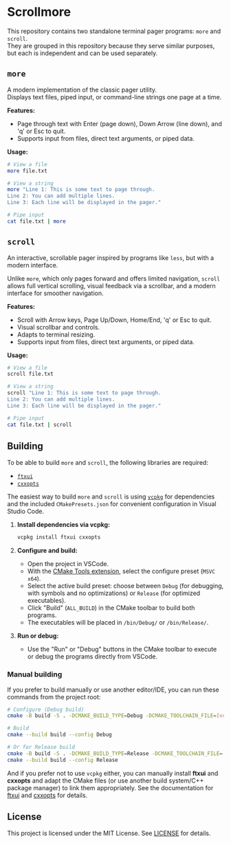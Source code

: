 # Scrollmore

This repository contains two standalone terminal pager programs: `more` and `scroll`.  
They are grouped in this repository because they serve similar purposes, but each is independent and can be used separately.

## `more`

A modern implementation of the classic pager utility.  
Displays text files, piped input, or command-line strings one page at a time.

**Features:**

- Page through text with Enter (page down), Down Arrow (line down), and 'q' or Esc to quit.
- Supports input from files, direct text arguments, or piped data.

**Usage:**

```sh
# View a file
more file.txt

# View a string
more "Line 1: This is some text to page through.
Line 2: You can add multiple lines.
Line 3: Each line will be displayed in the pager."

# Pipe input
cat file.txt | more
```

## `scroll`

An interactive, scrollable pager inspired by programs like `less`, but with a modern interface.

Unlike `more`, which only pages forward and offers limited navigation, `scroll` allows full vertical scrolling, visual feedback via a scrollbar, and a modern interface for smoother navigation.

**Features:**

- Scroll with Arrow keys, Page Up/Down, Home/End, 'q' or Esc to quit.
- Visual scrollbar and controls.
- Adapts to terminal resizing.
- Supports input from files, direct text arguments, or piped data.

**Usage:**

```sh
# View a file
scroll file.txt

# View a string
scroll "Line 1: This is some text to page through.
Line 2: You can add multiple lines.
Line 3: Each line will be displayed in the pager."

# Pipe input
cat file.txt | scroll
```

## Building

To be able to build `more` and `scroll`, the following libraries are required:

- [`ftxui`](https://github.com/ArthurSonzogni/ftxui)
- [`cxxopts`](https://github.com/jarro2783/cxxopts)

The easiest way to build `more` and `scroll` is using [`vcpkg`](https://github.com/microsoft/vcpkg) for dependencies and the included `CMakePresets.json` for convenient configuration in Visual Studio Code.

1. **Install dependencies via vcpkg:**

    ```sh
    vcpkg install ftxui cxxopts
    ```

2. **Configure and build:**
    - Open the project in VSCode.
    - With the [CMake Tools extension](https://marketplace.visualstudio.com/items?itemName=ms-vscode.cmake-tools), select the configure preset (`MSVC x64`).
    - Select the active build preset: choose between `Debug` (for debugging, with symbols and no optimizations) or `Release` (for optimized executables).
    - Click "Build" (`ALL_BUILD`) in the CMake toolbar to build both programs.
    - The executables will be placed in `/bin/Debug/` or `/bin/Release/`.

3. **Run or debug:**
    - Use the "Run" or "Debug" buttons in the CMake toolbar to execute or debug the programs directly from VSCode.

### Manual building

If you prefer to build manually or use another editor/IDE, you can run these commands from the project root:

```sh
# Configure (Debug build)
cmake -B build -S . -DCMAKE_BUILD_TYPE=Debug -DCMAKE_TOOLCHAIN_FILE=[vcpkg-root]/scripts/buildsystems/vcpkg.cmake

# Build
cmake --build build --config Debug

# Or for Release build
cmake -B build -S . -DCMAKE_BUILD_TYPE=Release -DCMAKE_TOOLCHAIN_FILE=[vcpkg-root]/scripts/buildsystems/vcpkg.cmake
cmake --build build --config Release
```

And if you prefer not to use `vcpkg` either, you can manually install **ftxui** and **cxxopts** and adapt the CMake files (or use another build system/C++ package manager) to link them appropriately. See the documentation for [ftxui](https://github.com/ArthurSonzogni/ftxui) and [cxxopts](https://github.com/jarro2783/cxxopts) for details.

## License

This project is licensed under the MIT License. See [LICENSE](LICENSE) for details.
